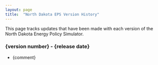 ```yaml
---
layout: page
title:	"North Dakota EPS Version History"
---
```

This page tracks updates that have been made with each version of the North Dakota Energy Policy Simulator.

### **{version number} - {release date}**

* {comment}

